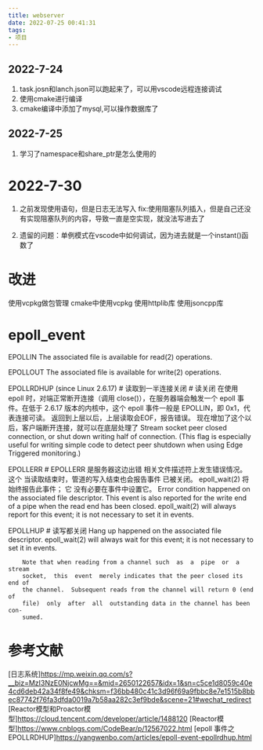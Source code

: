 ```yaml
---
title: webserver
date: 2022-07-25 00:41:31
tags:
- 项目
---
```



## 2022-7-24

1. task.josn和lanch.json可以跑起来了，可以用vscode远程连接调试
2. 使用cmake进行编译
3. cmake编译中添加了mysql,可以操作数据库了


## 2022-7-25

1. 学习了namespace和share_ptr是怎么使用的



# 2022-7-30
1. 之前发现使用语句，但是日志无法写入
fix:使用阻塞队列插入，但是自己还没有实现阻塞队列的内容，导致一直是空实现，就没法写进去了

2. 遗留的问题：单例模式在vscode中如何调试，因为进去就是一个instant()函数了





# 改进
使用vcpkg做包管理
cmake中使用vcpkg
使用httplib库
使用jsoncpp库


# epoll_event

EPOLLIN
        The associated file is available for read(2) operations.

EPOLLOUT
        The associated file is available for write(2) operations.

EPOLLRDHUP (since Linux 2.6.17) # 读取到一半连接关闭
        # 读关闭
        在使用 epoll 时，对端正常断开连接（调用 close()），在服务器端会触发一个 epoll 事件。在低于 2.6.17 版本的内核中，这个 epoll 事件一般是 EPOLLIN，即 0x1，代表连接可读。
        返回到上层以后，上层读取会EOF，报告错误。
        现在增加了这个以后，客户端断开连接，就可以在底层处理了
        Stream socket peer closed connection, or shut  down  writing  half  of
        connection.   (This  flag is especially useful for writing simple code
        to detect peer shutdown when using Edge Triggered monitoring.)

EPOLLERR
        # EPOLLERR 是服务器这边出错
        相关文件描述符上发生错误情况。 这个
         当读取结束时，管道的写入结束也会报告事件
         已被关闭。 epoll_wait(2) 将始终报告此事件； 它
         没有必要在事件中设置它。
        Error  condition  happened  on  the  associated file descriptor.  This
        event is also reported for the write end of a pipe when the  read  end
        has  been closed.  epoll_wait(2) will always report for this event; it
        is not necessary to set it in events.

EPOLLHUP
        # 读写都关闭
        Hang up happened on the  associated  file  descriptor.   epoll_wait(2)
        will  always  wait  for  this  event; it is not necessary to set it in
        events.

        Note that when reading from a channel such  as  a  pipe  or  a  stream
        socket,  this  event  merely indicates that the peer closed its end of
        the channel.  Subsequent reads from the channel will return 0 (end  of
        file)  only  after  all  outstanding data in the channel has been con‐
        sumed.

# 参考文献

[日志系统]https://mp.weixin.qq.com/s?__biz=MzI3NzE0NjcwMg==&mid=2650122657&idx=1&sn=c5ce1d8059c40e4cd6deb42a34f8fe49&chksm=f36bb480c41c3d96f69a9fbbc8e7e1515b8bbec87742f76fa3dfda0019a7b58aa282c3ef9bde&scene=21#wechat_redirect
[Reactor模型和Proactor模型]https://cloud.tencent.com/developer/article/1488120
[Reactor模型]https://www.cnblogs.com/CodeBear/p/12567022.html
[epoll 事件之 EPOLLRDHUP]https://yangwenbo.com/articles/epoll-event-epollrdhup.html

